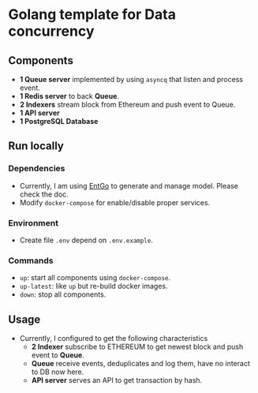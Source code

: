 # Golang template for Data concurrency

## Components

- **1 Queue server** implemented by using `asyncq` that listen and process event.
- **1 Redis server** to back **Queue**.
- **2 Indexers** stream block from Ethereum and push event to Queue.
- **1 API server**
- **1 PostgreSQL Database**

## Run locally

### Dependencies

- Currently, I am using [EntGo](https://entgo.io/docs) to generate and manage model. Please check the doc.
- Modify `docker-compose` for enable/disable proper services.

### Environment

- Create file `.env` depend on `.env.example`.

### Commands

- `up`: start all components using `docker-compose`.
- `up-latest`: like `up` but re-build docker images.
- `down`: stop all components.

## Usage

- Currently, I configured to get the following characteristics
  - **2 Indexer** subscribe to ETHEREUM to get newest block and push event to **Queue**.
  - **Queue** receive events, deduplicates and log them, have no interact to DB now here.
  - **API server** serves an API to get transaction by hash.
